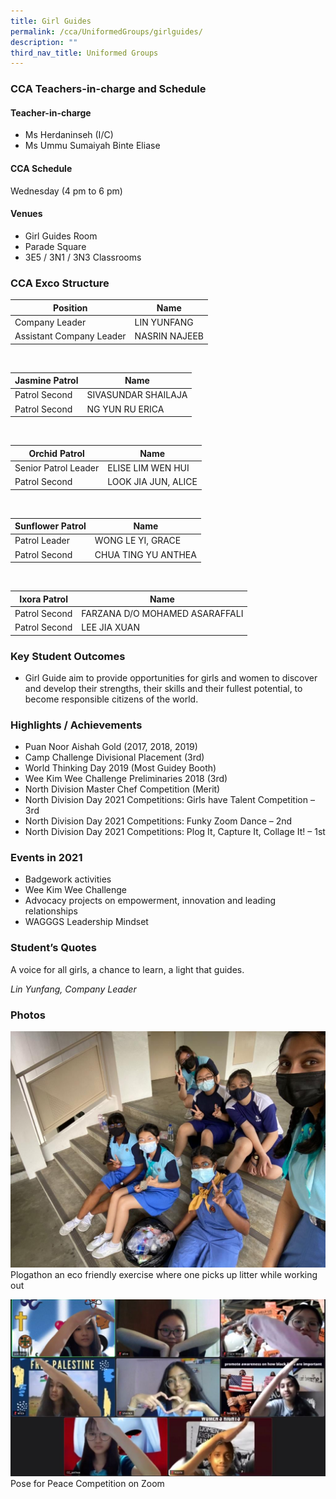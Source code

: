 ```yaml
---
title: Girl Guides
permalink: /cca/UniformedGroups/girlguides/
description: ""
third_nav_title: Uniformed Groups
---
```

### CCA Teachers-in-charge and Schedule

#### Teacher-in-charge	
* Ms Herdaninseh (I/C)
* Ms Ummu Sumaiyah Binte Eliase

#### CCA Schedule
Wednesday (4 pm to 6 pm)

#### Venues
* Girl Guides Room
* Parade Square
* 3E5 / 3N1 / 3N3 Classrooms

### CCA Exco Structure



| Position | Name |
| -------- | -------- |
| Company Leader    | LIN YUNFANG    |
| Assistant Company Leader  | NASRIN NAJEEB     |

<br>

| Jasmine Patrol | Name  |
| -------- | -------- |
| Patrol Second    | SIVASUNDAR SHAILAJA   |
| Patrol Second    | NG YUN RU ERICA    |

<br>

| Orchid Patrol | Name |
| -------- | -------- |
| Senior Patrol Leader   | ELISE LIM WEN HUI   |
| Patrol Second    | LOOK JIA JUN, ALICE  |

<br>

| Sunflower Patrol | Name |
| -------- | -------- |
| Patrol Leader   | WONG LE YI, GRACE   |
| Patrol Second    | CHUA TING YU ANTHEA |

<br>

| Ixora Patrol | Name |
| -------- | -------- |
| Patrol Second   | FARZANA D/O MOHAMED ASARAFFALI  |
| Patrol Second    | LEE JIA XUAN  |

### Key Student Outcomes

* Girl Guide aim to provide opportunities for girls and women to discover and develop their strengths, their skills and their fullest potential, to become responsible citizens of the world.

### Highlights / Achievements

* Puan Noor Aishah Gold (2017, 2018, 2019)
* Camp Challenge Divisional Placement (3rd)
* World Thinking Day 2019 (Most Guidey Booth)
* Wee Kim Wee Challenge Preliminaries 2018 (3rd)
* North Division Master Chef Competition (Merit) 
* North Division Day 2021 Competitions: Girls have Talent Competition – 3rd 
* North Division Day 2021 Competitions: Funky Zoom Dance – 2nd
* North Division Day 2021 Competitions: Plog It, Capture It, Collage It! – 1st

### Events in 2021

* Badgework activities
* Wee Kim Wee Challenge
* Advocacy projects on empowerment, innovation and leading relationships 
* WAGGGS Leadership Mindset

### Student’s Quotes
A voice for all girls, a chance to learn, a light that guides.

*Lin Yunfang, Company Leader*

### Photos

![](/images/StudDevelopment/CCAs/UniformedGroups/GirlGuides/GG.jpeg)
Plogathon an eco friendly exercise where one picks up litter while working out

![](/images/StudDevelopment/CCAs/UniformedGroups/GirlGuides/GG-2.jpeg)
Pose for Peace Competition on Zoom